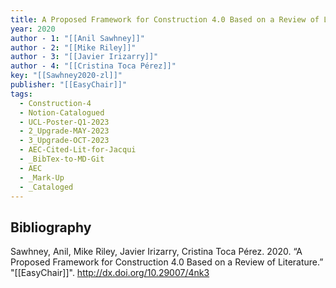 ```yaml
---
title: A Proposed Framework for Construction 4.0 Based on a Review of Literature
year: 2020
author - 1: "[[Anil Sawhney]]"
author - 2: "[[Mike Riley]]"
author - 3: "[[Javier Irizarry]]"
author - 4: "[[Cristina Toca Pérez]]"
key: "[[Sawhney2020-zl]]"
publisher: "[[EasyChair]]"
tags:
  - Construction-4
  - Notion-Catalogued
  - UCL-Poster-Q1-2023
  - 2_Upgrade-MAY-2023
  - 3_Upgrade-OCT-2023
  - AEC-Cited-Lit-for-Jacqui
  - _BibTex-to-MD-Git
  - AEC
  - _Mark-Up
  - _Cataloged
---
```


## Bibliography
Sawhney, Anil, Mike Riley, Javier Irizarry, Cristina Toca Pérez. 2020. “A Proposed Framework for Construction 4.0 Based on a Review of Literature.” "[[EasyChair]]". http://dx.doi.org/10.29007/4nk3